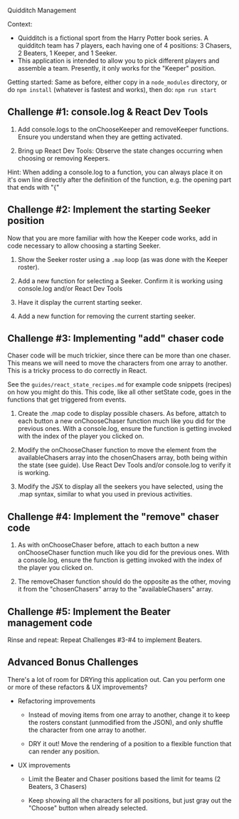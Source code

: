 Quidditch Management

Context:

- Quidditch is a fictional sport from the Harry Potter book series. A quidditch
  team has 7 players, each having one of 4 positions: 3 Chasers, 2 Beaters, 1
  Keeper, and 1 Seeker.
- This application is intended to allow you to pick different players and
  assemble a team. Presently, it only works for the "Keeper" position.


Getting started: Same as before, either copy in a `node_modules` directory, or
do `npm install` (whatever is fastest and works), then do: `npm run start`



Challenge #1: console.log & React Dev Tools
--------------------------------------------------------

1. Add console.logs to the onChooseKeeper and removeKeeper functions.
Ensure you understand when they are getting activated.

2. Bring up React Dev Tools: Observe the state changes occurring when
choosing or removing Keepers.

Hint: When adding a console.log to a function, you can always place it on it's
own line directly after the definition of the function, e.g. the opening part
that ends with "{"



Challenge #2: Implement the starting Seeker position
--------------------------------------------------------

Now that you are more familiar with how the Keeper code works, add in code
necessary to allow choosing a starting Seeker.

1. Show the Seeker roster using a `.map` loop (as was done with the
Keeper roster).

2. Add a new function for selecting a Seeker. Confirm it is working using
console.log and/or React Dev Tools

3. Have it display the current starting seeker.

4. Add a new function for removing the current starting seeker.



Challenge #3: Implementing "add" chaser code
--------------------------------------------------------

Chaser code will be much trickier, since there can be more than one chaser.
This means we will need to move the characters from one array to another. This
is a tricky process to do correctly in React.

See the  `guides/react_state_recipes.md` for example code snippets (recipes) on
how you might do this. This code, like all other setState code, goes in the
functions that get triggered from events.

1. Create the .map code to display possible chasers. As before, attatch
to each button a new onChooseChaser function much like you did for the
previous ones. With a console.log, ensure the function is getting invoked
with the index of the player you clicked on.

2. Modify the onChooseChaser function to move the element from the
availableChasers array into the chosenChasers array, both being within the
state (see guide). Use React Dev Tools and/or console.log to verify it is
working.

3. Modify the JSX to display all the seekers you have selected, using the .map
syntax, similar to what you used in previous activities.



Challenge #4: Implement the "remove" chaser code
--------------------------------------------------------

1. As with onChooseChaser before, attach to each button a new onChooseChaser
function much like you did for the previous ones. With a console.log, ensure
the function is getting invoked with the index of the player you clicked on.

2. The removeChaser function should do the opposite as the other, moving it
from the "chosenChasers" array to the "availableChasers" array.



Challenge #5: Implement the Beater management code
--------------------------------------------------------

Rinse and repeat: Repeat Challenges #3-#4 to implement Beaters.



Advanced Bonus Challenges
--------------------------------------------------------

There's a lot of room for DRYing this application out.  Can you perform one or
more of these refactors & UX improvements?

- Refactoring improvements
    * Instead of moving items from one array to another, change it to keep the
      rosters constant (unmodified from the JSON), and only shuffle the
      character from one array to another.

    * DRY it out! Move the rendering of a position to a flexible function that
      can render any position.

- UX improvements
    * Limit the Beater and Chaser positions based the limit for teams (2
      Beaters, 3 Chasers)

    * Keep showing all the characters for all positions, but just gray out the
      "Choose" button when already selected.

